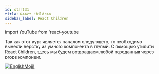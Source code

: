```yaml
---
id: start31
title: React Children
sidebar_label: React Children
---
```


import YouTube from 'react-youtube'

Так как этот курс является началом следующего, то необходимо вынести вёрстку из умного компонента в глупый. С помощью утилиты React Children, здесь мы будем возвращаем любой переданный через props компонент.

<YouTube videoId='TL65kwAL0bE' />

[![EnglishMoji!](/img/logo/NeuroCoder.png)](https://vk.com/neurocoder)
